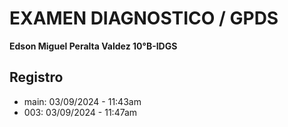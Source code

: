 # EXAMEN DIAGNOSTICO / GPDS
**Edson Miguel Peralta Valdez 10°B-IDGS**

## Registro
 - main: 03/09/2024 - 11:43am
 - 003: 03/09/2024 - 11:47am